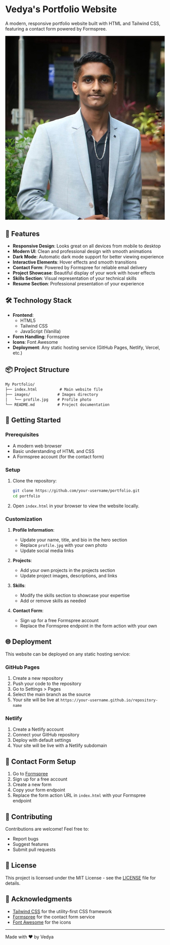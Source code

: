# Vedya's Portfolio Website

A modern, responsive portfolio website built with HTML and Tailwind CSS, featuring a contact form powered by Formspree.

![Portfolio Preview](images/profile.jpg)

## 🚀 Features

- **Responsive Design**: Looks great on all devices from mobile to desktop
- **Modern UI**: Clean and professional design with smooth animations
- **Dark Mode**: Automatic dark mode support for better viewing experience
- **Interactive Elements**: Hover effects and smooth transitions
- **Contact Form**: Powered by Formspree for reliable email delivery
- **Project Showcase**: Beautiful display of your work with hover effects
- **Skills Section**: Visual representation of your technical skills
- **Resume Section**: Professional presentation of your experience

## 🛠️ Technology Stack

- **Frontend**: 
  - HTML5
  - Tailwind CSS
  - JavaScript (Vanilla)
- **Form Handling**: Formspree
- **Icons**: Font Awesome
- **Deployment**: Any static hosting service (GitHub Pages, Netlify, Vercel, etc.)

## 📦 Project Structure

```
My Portfolio/
├── index.html          # Main website file
├── images/            # Images directory
│   └── profile.jpg    # Profile photo
└── README.md          # Project documentation
```

## 🚀 Getting Started

### Prerequisites

- A modern web browser
- Basic understanding of HTML and CSS
- A Formspree account (for the contact form)

### Setup

1. Clone the repository:
   ```bash
   git clone https://github.com/your-username/portfolio.git
   cd portfolio
   ```

2. Open `index.html` in your browser to view the website locally.

### Customization

1. **Profile Information**:
   - Update your name, title, and bio in the hero section
   - Replace `profile.jpg` with your own photo
   - Update social media links

2. **Projects**:
   - Add your own projects in the projects section
   - Update project images, descriptions, and links

3. **Skills**:
   - Modify the skills section to showcase your expertise
   - Add or remove skills as needed

4. **Contact Form**:
   - Sign up for a free Formspree account
   - Replace the Formspree endpoint in the form action with your own

## 🌐 Deployment

This website can be deployed on any static hosting service:

### GitHub Pages
1. Create a new repository
2. Push your code to the repository
3. Go to Settings > Pages
4. Select the main branch as the source
5. Your site will be live at `https://your-username.github.io/repository-name`

### Netlify
1. Create a Netlify account
2. Connect your GitHub repository
3. Deploy with default settings
4. Your site will be live with a Netlify subdomain

## 📝 Contact Form Setup

1. Go to [Formspree](https://formspree.io/)
2. Sign up for a free account
3. Create a new form
4. Copy your form endpoint
5. Replace the form action URL in `index.html` with your Formspree endpoint

## 🤝 Contributing

Contributions are welcome! Feel free to:
- Report bugs
- Suggest features
- Submit pull requests

## 📄 License

This project is licensed under the MIT License - see the [LICENSE](LICENSE) file for details.

## 🙏 Acknowledgments

- [Tailwind CSS](https://tailwindcss.com/) for the utility-first CSS framework
- [Formspree](https://formspree.io/) for the contact form service
- [Font Awesome](https://fontawesome.com/) for the icons

---

Made with ❤️ by Vedya 